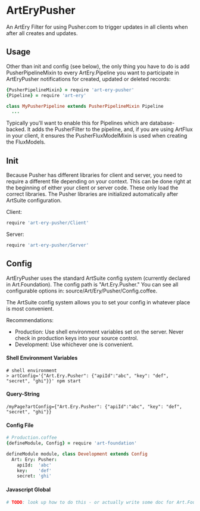 # ArtEryPusher

An ArtEry Filter for using Pusher.com to trigger updates in all clients when after all creates and updates.

## Usage

Other than init and config (see below), the only thing you have to do is add PusherPipelineMixin to every ArtEry.Pipeline you want to participate in ArtEryPusher notifications for created, updated or deleted records:

```coffeescript
{PusherPipelineMixin} = require 'art-ery-pusher'
{Pipeline} = require 'art-ery'

class MyPusherPipeline extends PusherPipelineMixin Pipeline
  ...
```

Typically you'll want to enable this for Pipelines which are database-backed. It adds the PusherFilter to the pipeline, and, if you are using ArtFlux in your client, it ensures the PusherFluxModelMixin is used when creating the FluxModels.

## Init

Because Pusher has different libraries for client and server, you need to require a different file depending on your context. This can be done right at the beginning of either your client or server code. These only load the correct libraries. The Pusher libraries are initialized automatically after ArtSuite configuration.

Client:
```coffeescript
require 'art-ery-pusher/Client'
```

Server:
```coffeescript
require 'art-ery-pusher/Server'
```

## Config

ArtEryPusher uses the standard ArtSuite config system (currently declared in Art.Foundation). The config path is "Art.Ery.Pusher." You can see all configurable options in: source/Art/Ery/Pusher/Config.coffee.

The ArtSuite config system allows you to set your config in whatever place is most convenient.

Recommendations:
* Production: Use shell environment variables set on the server. Never check in production keys into your source control.
* Development: Use whichever one is convenient.


#### Shell Environment Variables
```shell
# shell environment
> artConfig='{"Art.Ery.Pusher": {"apiId":"abc", "key": "def", "secret", "ghi"}}' npm start
```

#### Query-String
```
/myPage?artConfig={"Art.Ery.Pusher": {"apiId":"abc", "key": "def", "secret", "ghi"}}
```

#### Config File
```coffeescript
# Production.coffee
{defineModule, Config} = require 'art-foundation'

defineModule module, class Development extends Config
  Art: Ery: Pusher:
    apiId:  'abc'
    key:    'def'
    secret: 'ghi'
```

#### Javascript Global
```coffeescript
# TODO: look up how to do this - or actually write some doc for Art.Foundation.Config!
```
